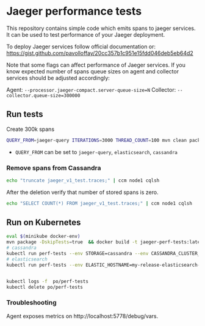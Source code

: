 # Jaeger performance tests

This repository contains simple code which emits spans to jaeger services. 
It can be used to test performance of your Jaeger deployment.

To deploy Jaeger services follow official documentation or: https://gist.github.com/pavolloffay/20cc357b1c951e15fdd046deb5eb64d2

Note that some flags can affect performance of Jaeger services. If you know expected number of spans
queue sizes on agent and collector services should be adjusted accordingly:

Agent: `--processor.jaeger-compact.server-queue-size=N`
Collector: `--collector.queue-size=300000`

## Run tests

Create 300k spans

```bash
QUERY_FROM=jaeger-query ITERATIONS=3000 THREAD_COUNT=100 mvn clean package exec:java
```

* `QUERY_FROM` can be set to `jaeger-query`, `elasticsearch`, `cassandra`

### Remove spans from Cassandra
```bash
echo "truncate jaeger_v1_test.traces;" | ccm node1 cqlsh
```

After the deletion verify that number of stored spans is zero.


```bash
echo "SELECT COUNT(*) FROM jaeger_v1_test.traces;" | ccm node1 cqlsh
```

## Run on Kubernetes 
```bash
eval $(minikube docker-env)
mvn package -DskipTests=true  && docker build -t jaeger-perf-tests:latest .
# cassandra
kubectl run perf-tests --env STORAGE=cassandra --env CASSANDRA_CLUSTER_IP=cassandra --env CASSANDRA_KEYSPACE_NAME=jaeger_v1_dc1 --env JAEGER_COLLECTOR_HOST=jaeger-collector --env JAEGER_COLLECTOR_PORT=14268 --image-pull-policy=IfNotPresent --restart=Never --image=jaeger-perf-tests:latest
# elasticsearch
kubectl run perf-tests --env ELASTIC_HOSTNAME=my-release-elasticsearch-client --env JAEGER_COLLECTOR_HOST=jaeger-collector --env JAEGER_COLLECTOR_PORT=14268 --image-pull-policy=IfNotPresent --restart=Never --image=jaeger-perf-tests:latest


kubectl logs -f  po/perf-tests
kubectl delete po/perf-tests
```

### Troubleshooting
Agent exposes metrics on http://localhost:5778/debug/vars.


